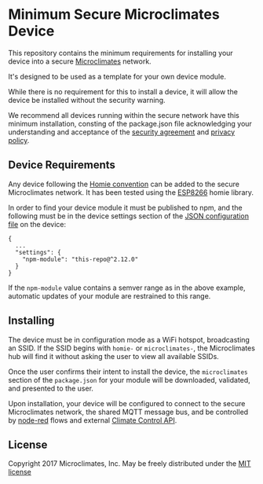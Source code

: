 Minimum Secure Microclimates Device
===================================

This repository contains the minimum requirements for installing your device
into a secure [Microclimates](https://www.microclimates.com) network.

It's designed to be used as a template for your own device module.

While there is no requirement for this to install a device, it will allow
the device be installed without the security warning.

We recommend all devices running within the secure network have this minimum installation, 
consting of the package.json file acknowledging your understanding and
acceptance of the [security agreement](https://www.microclimates.com/device-security-agreement)
and [privacy policy](https://www.microclimates.com/device-privacy-policy).

Device Requirements
-------------------

Any device following the [Homie convention](https://github.com/marvinroger/homie)
can be added to the secure Microclimates network. It has been tested using the [ESP8266](https://github.com/marvinroger/homie-esp8266) homie
library.

In order to find your device module it must be published to npm, and the following must be in the device settings section of the [JSON configuration file](https://homie-esp8266.readme.io/docs/json-configuration-file) on the device:

```
{
  ...
  "settings": {
    "npm-module": "this-repo@^2.12.0"
  }
}
```

If the `npm-module` value contains a semver range as in the above example, automatic updates of your module are restrained to this range.

Installing
----------

The device must be in configuration mode as a WiFi hotspot, broadcasting an SSID. If the SSID begins with `homie-` or `microclimates-`, the Microclimates hub will find it without asking the user to view all available SSIDs.

Once the user confirms their intent to install the device, the `microclimates` section of the `package.json` for your module will be downloaded, validated, and presented to the user. 

Upon installation, your device will be configured to connect to the secure Microclimates network, the shared MQTT message bus, and be controlled by [node-red](http://nodered.org/) flows and external [Climate Control API](https://microclimates.com/api/v1/).

License
-------

Copyright 2017  Microclimates, Inc.
May be freely distributed under the [MIT license](https://opensource.org/licenses/MIT)

